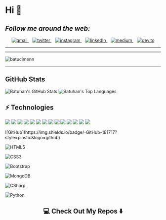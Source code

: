 <h1>Hi 👋</h1>

<h2><i>Follow me around the web:</i><br></h2>
<p align="center">
  <a href="mailto:batu.cimenn@gmail.com?subject=Hello%20Ileri,%20From%20Github">
    <img src="https://img.shields.io/badge/gmail-%23D14836.svg?&style=for-the-badge&logo=gmail&logoColor=white&color=071A2C" alt="gmail" />
  </a>&nbsp;&nbsp;
  <a href="https://twitter.com/batu_cimenn" target="_blank">
    <img src="https://img.shields.io/badge/twitter-%231DA1F2.svg?&style=for-the-badge&logo=twitter&logoColor=white&color=071A2C" alt="twitter"/>
  </a>&nbsp;&nbsp;
  <a href="https://instagram.com/batu.cimenn" target="_blank">
    <img src="https://img.shields.io/badge/instagram-%23E4405F.svg?&style=for-the-badge&logo=instagram&logoColor=white&color=071A2C" alt="instagram"/>
  </a>&nbsp;&nbsp;
  <a href="https://www.linkedin.com/in/batucimenn" target="_blank">
    <img src="https://img.shields.io/badge/linkedin-%230077B5.svg?&style=for-the-badge&logo=linkedin&logoColor=white&color=071A2C" alt="linkedIn"/>
  </a>&nbsp;&nbsp;  
  <a href="https://medium.com/@batu.cimenn" target="_blank">
    <img src="https://img.shields.io/badge/medium-%2312100E.svg?&style=for-the-badge&logo=medium&logoColor=white&color=071A2C" alt="medium"/>
  </a> &nbsp;&nbsp;
  <a href="https://dev.to/ileriayo" target="_blank">
    <img src="https://img.shields.io/badge/dev.to-%2312100E.svg?&style=for-the-badge&logo=dev.to&logoColor=white&color=071A2C" alt="dev.to" /> 
  </a>
  
</p>

<hr>

<hr>
<img src="https://komarev.com/ghpvc/?username=batucimenn" alt="batucimenn" />
<hr>
<h2>GitHub Stats</h2>

![Batuhan's GitHub Stats](https://github-readme-stats.vercel.app/api?username=batucimenn&hide_border=true&show_icons=true&count_private=true&line_height=27) ![Batuhan's Top Languages](https://github-readme-stats.vercel.app/api/top-langs/?username=batucimenn&hide_border=true&show_icons=true&langs_count=3)  

  ## ⚡ Technologies
   <p>
    <img src="https://img.shields.io/badge/-Visual%20Studio%20Code-23A9F2?style=flat-square&logo=Visual%20Studio%20Code&logoColor=white"/>
    <img src="https://img.shields.io/badge/-Github-181717?style=flat-square&logo=GitHub&logoColor=white"/>
    <img src="https://img.shields.io/badge/-Git-F44D27?style=flat-square&logo=Git&logoColor=white"/>
    <img src="https://img.shields.io/badge/-Trello-0079BF?style=flat-square&logo=Trello&logoColor=white"/>
    <img src="https://img.shields.io/badge/-MySQL-F29111?style=flat-square&logo=MySQL&logoColor=white"/>
    <img src="https://img.shields.io/badge/-HTML5-E34F26?style=flat-square&logo=HTML5&logoColor=white"/>
    <img src="https://img.shields.io/badge/-CSS3-1572B6?style=flat-square&logo=CSS3&logoColor=white"/>
    <img src="https://img.shields.io/badge/-Debian-A80030?style=flat-square&logo=Debian&logoColor=white"/>
    <img src="https://img.shields.io/badge/-Google%20Cloud-4285F4?style=flat-square&logo=Google%20Cloud&logoColor=white"/>  
    <img src="https://img.shields.io/badge/-Python-black?style=flat-square&logo=Python&logoColor=white"/>
    <img src="https://img.shields.io/badge/-java-E34A86?style=flat-square&logo=java"/>
    <img src="https://img.shields.io/badge/--HTML5-E34F26?style=flat-square&logo=html5&logoColor=white"/>
    <img src="https://img.shields.io/badge/-CSS3-1572B6?style=flat-square&logo=css3"/>
    <img src="https://img.shields.io/badge/-Bootstrap-563D7C?style=flat-square&logo=bootstrap"/>

  </p>
![GitHub](https://img.shields.io/badge/-GitHub-181717?style=plastic&logo=github)

![HTML5](https://img.shields.io/badge/-HTML5-E34F26?style=plastic&logo=html5&logoColor=white)


![CSS3](https://img.shields.io/badge/-CSS3-1572B6?style=plastic&logo=css3)

![Bootstrap](https://img.shields.io/badge/-Bootstrap-563D7C?style=plastic&logo=bootstrap)

![MongoDB](https://img.shields.io/badge/-MongoDB-black?style=plastic&logo=mongodb)

![CSharp](https://img.shields.io/badge/-C%23-239120?style=flat&logo=c%20sharp&logoColor=fff)

![Python](https://img.shields.io/badge/python%20-%2314354C.svg?&style=flat&logo=python&logoColor=white)

   


<h2  align="center">💻 Check Out My Repos ⬇️ </h2>






